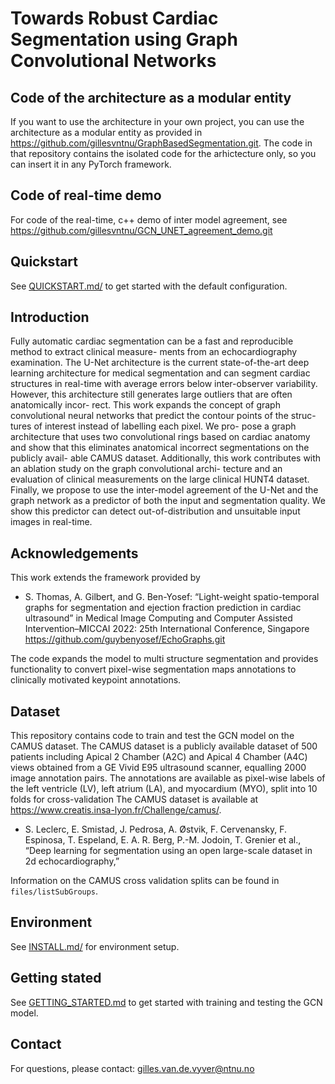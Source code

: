 

# Towards Robust Cardiac Segmentation using Graph Convolutional Networks

## Code of the architecture as a modular entity
If you want to use the architecture in your own project, you can use the architecture as a modular entity as provided in 
https://github.com/gillesvntnu/GraphBasedSegmentation.git. 
The code in that repository contains the isolated code for the arhictecture only, so you can insert it in any PyTorch framework.

## Code of real-time demo
For code of the real-time, c++ demo of inter model agreement, see 
https://github.com/gillesvntnu/GCN_UNET_agreement_demo.git

## Quickstart
See [QUICKSTART.md/](./QUICKSTART.md) to get started with the default configuration.


## Introduction
Fully automatic cardiac segmentation can be
a fast and reproducible method to extract clinical measure-
ments from an echocardiography examination. The U-Net
architecture is the current state-of-the-art deep learning
architecture for medical segmentation and can segment
cardiac structures in real-time with average errors below
inter-observer variability. However, this architecture still
generates large outliers that are often anatomically incor-
rect. This work expands the concept of graph convolutional
neural networks that predict the contour points of the struc-
tures of interest instead of labelling each pixel. We pro-
pose a graph architecture that uses two convolutional rings
based on cardiac anatomy and show that this eliminates
anatomical incorrect segmentations on the publicly avail-
able CAMUS dataset. Additionally, this work contributes
with an ablation study on the graph convolutional archi-
tecture and an evaluation of clinical measurements on the
large clinical HUNT4 dataset. Finally, we propose to use the
inter-model agreement of the U-Net and the graph network
as a predictor of both the input and segmentation quality.
We show this predictor can detect out-of-distribution and
unsuitable input images in real-time.

## Acknowledgements
This work extends the framework provided by 
- S. Thomas, A. Gilbert, and G. Ben-Yosef: “Light-weight spatio-temporal
graphs for segmentation and ejection fraction prediction in cardiac
ultrasound” in Medical Image Computing and Computer Assisted
Intervention–MICCAI 2022: 25th International Conference, Singapore
https://github.com/guybenyosef/EchoGraphs.git

The code expands the model to multi structure segmentation and provides
functionality to convert pixel-wise segmentation maps annotations to 
clinically motivated keypoint annotations.



## Dataset
This repository contains code to train and test the GCN model on the CAMUS dataset.
The CAMUS dataset is a publicly available
dataset of 500 patients including Apical 2 Chamber (A2C)
and Apical 4 Chamber (A4C) views obtained from a GE Vivid
E95 ultrasound scanner, equalling 2000 image annotation pairs. The annotations are available as pixel-wise labels of the
left ventricle (LV), left atrium (LA), and myocardium (MYO),
split into 10 folds for cross-validation
The CAMUS dataset is available at https://www.creatis.insa-lyon.fr/Challenge/camus/.

- S. Leclerc, E. Smistad, J. Pedrosa, A. Østvik, F. Cervenansky, F. Espinosa, T. Espeland, E. A. R. Berg, P.-M. Jodoin, T. Grenier et al.,
“Deep learning for segmentation using an open large-scale dataset in
2d echocardiography,”

Information on the CAMUS cross validation splits can be found in ``` files/listSubGroups ```.


## Environment
See [INSTALL.md/](./INSTALL.md) for environment setup.

## Getting stated
See [GETTING_STARTED.md](./GETTING_STARTED.md) to get started with training and testing the GCN model. 

## Contact
For questions, please contact:
[gilles.van.de.vyver@ntnu.no](mailto:gilles.van.de.vyver@ntnu.no)



